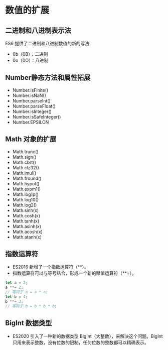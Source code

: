# 数值的扩展

## 二进制和八进制表示法
ES6 提供了二进制和八进制数值的新的写法
- 0b（0B）：二进制
- 0o（0O）：八进制

## Number静态方法和属性拓展
- Number.isFinite()
- Number.isNaN()
- Number.parseInt()
- Number.parseFloat()
- Number.isInteger()
- Number.isSafeInteger()
- Number.EPSILON

## Math 对象的扩展
- Math.trunc()
- Math.sign()
- Math.cbrt()
- Math.clz32()
- Math.imul()
- Math.fround()
- Math.hypot()
- Math.expm1()
- Math.log1p()
- Math.log10()
- Math.log2()
- Math.sinh(x)
- Math.cosh(x) 
- Math.tanh(x) 
- Math.asinh(x) 
- Math.acosh(x) 
- Math.atanh(x) 

## 指数运算符

- ES2016 新增了一个指数运算符（**）。
- 指数运算符可以与等号结合，形成一个新的赋值运算符（**=）。

```javascript
let a = 2;
a **= 2;
// 等同于 a = a * a;
let b = 4;
b **= 3;
// 等同于 b = b * b * b;
```

## BigInt 数据类型
- ES2020 引入了一种新的数据类型 BigInt（大整数），来解决这个问题。BigInt 只用来表示整数，没有位数的限制，任何位数的整数都可以精确表示。